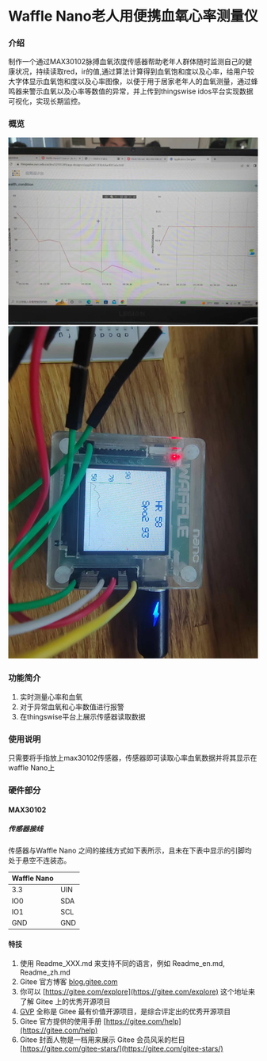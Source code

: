 # Waffle Nano老人用便携血氧心率测量仪

### 介绍
制作一个通过MAX30102脉搏血氧浓度传感器帮助老年人群体随时监测自己的健康状况，持续读取red，ir的值,通过算法计算得到血氧饱和度以及心率，给用户较大字体显示血氧饱和度以及心率图像，以便于用于居家老年人的血氧测量，通过蜂鸣器来警示血氧以及心率等数值的异常，并上传到thingswise idos平台实现数据可视化，实现长期监控。

### 概览
![](presentation1.jpg)
![](presentation2.jpg)
### 功能简介

1.  实时测量心率和血氧
2.  对于异常血氧和心率数值进行报警
3.  在thingswise平台上展示传感器读取数据

### 使用说明

只需要将手指放上max30102传感器，传感器即可读取心率血氧数据并将其显示在waffle Nano上

### 硬件部分


#### MAX30102

##### 传感器接线

传感器与Waffle Nano 之间的接线方式如下表所示，且未在下表中显示的引脚均处于悬空不连装态。

| Waffle Nano |      |
| ----------- | ---- |
| 3.3         | UIN  |
| IO0         | SDA  |
| IO1         | SCL  |
| GND         | GND  |


#### 特技

1.  使用 Readme\_XXX.md 来支持不同的语言，例如 Readme\_en.md, Readme\_zh.md
2.  Gitee 官方博客 [blog.gitee.com](https://blog.gitee.com)
3.  你可以 [https://gitee.com/explore](https://gitee.com/explore) 这个地址来了解 Gitee 上的优秀开源项目
4.  [GVP](https://gitee.com/gvp) 全称是 Gitee 最有价值开源项目，是综合评定出的优秀开源项目
5.  Gitee 官方提供的使用手册 [https://gitee.com/help](https://gitee.com/help)
6.  Gitee 封面人物是一档用来展示 Gitee 会员风采的栏目 [https://gitee.com/gitee-stars/](https://gitee.com/gitee-stars/)
